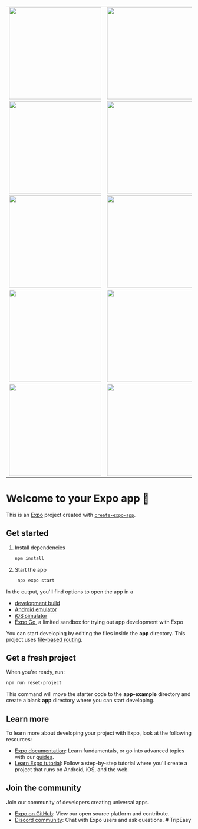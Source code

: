 <table>
  <tr>
    <td><img src="/assets/images/1.jpeg" width="250" height="250"></td>
    <td><img src="/assets/images/2.jpeg" width="250" height="250"></td>
    <td><img src="/assets/images/3.jpeg" width="250" height="250"></td>
    <td><img src="/assets/images/4.jpeg" width="250" height="250"></td>
  </tr>
  <tr>
    <td><img src="/assets/images/5.jpeg" width="250" height="250"></td>
    <td><img src="/assets/images/6.jpeg" width="250" height="250"></td>
    <td><img src="/assets/images/7.jpeg" width="250" height="250"></td>
    <td><img src="/assets/images/8.jpeg" width="250" height="250"></td>
  </tr>
  <tr>
    <td><img src="/assets/images/9.jpeg" width="250" height="250"></td>
    <td><img src="/assets/images/10.jpeg" width="250" height="250"></td>
    <td><img src="/assets/images/11.jpeg" width="250" height="250"></td>
    <td><img src="/assets/images/12.jpeg" width="250" height="250"></td>
  </tr>
  <tr>
    <td><img src="/assets/images/13.jpeg" width="250" height="250"></td>
    <td><img src="/assets/images/14.jpeg" width="250" height="250"></td>
    <td><img src="/assets/images/15.jpeg" width="250" height="250"></td>
    <td><img src="/assets/images/16.jpeg" width="250" height="250"></td>
  </tr>
  <tr>
    <td><img src="/assets/images/17.jpeg" width="250" height="250"></td>
    <td><img src="/assets/images/18.jpeg" width="250" height="250"></td>
    <td><img src="/assets/images/19.jpeg" width="250" height="250"></td>
    <td><img src="/assets/images/20.jpeg" width="250" height="250"></td>
  </tr>
</table>

# Welcome to your Expo app 👋

This is an [Expo](https://expo.dev) project created with [`create-expo-app`](https://www.npmjs.com/package/create-expo-app).

## Get started

1. Install dependencies

   ```bash
   npm install
   ```

2. Start the app

   ```bash
    npx expo start
   ```

In the output, you'll find options to open the app in a

- [development build](https://docs.expo.dev/develop/development-builds/introduction/)
- [Android emulator](https://docs.expo.dev/workflow/android-studio-emulator/)
- [iOS simulator](https://docs.expo.dev/workflow/ios-simulator/)
- [Expo Go](https://expo.dev/go), a limited sandbox for trying out app development with Expo

You can start developing by editing the files inside the **app** directory. This project uses [file-based routing](https://docs.expo.dev/router/introduction).

## Get a fresh project

When you're ready, run:

```bash
npm run reset-project
```

This command will move the starter code to the **app-example** directory and create a blank **app** directory where you can start developing.

## Learn more

To learn more about developing your project with Expo, look at the following resources:

- [Expo documentation](https://docs.expo.dev/): Learn fundamentals, or go into advanced topics with our [guides](https://docs.expo.dev/guides).
- [Learn Expo tutorial](https://docs.expo.dev/tutorial/introduction/): Follow a step-by-step tutorial where you'll create a project that runs on Android, iOS, and the web.

## Join the community

Join our community of developers creating universal apps.

- [Expo on GitHub](https://github.com/expo/expo): View our open source platform and contribute.
- [Discord community](https://chat.expo.dev): Chat with Expo users and ask questions.
#   T r i p E a s y  
 